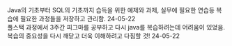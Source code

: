 Java의 기초부터 SQL의 기초까지 습득을 위한 예제와 과제, 실무에 필요한 연습등
복습에 필요한 과정들을 저장하고 관리함. 24-05-22 <br>
풀스택 과정에서 3주간 피그마를 공부하고 다시 java를 복습하려는데 어려움이 있었음.
복습의 중요성을 다시 깨닫고 더욱 이해하려고 다짐할 것! 24-05-22 
